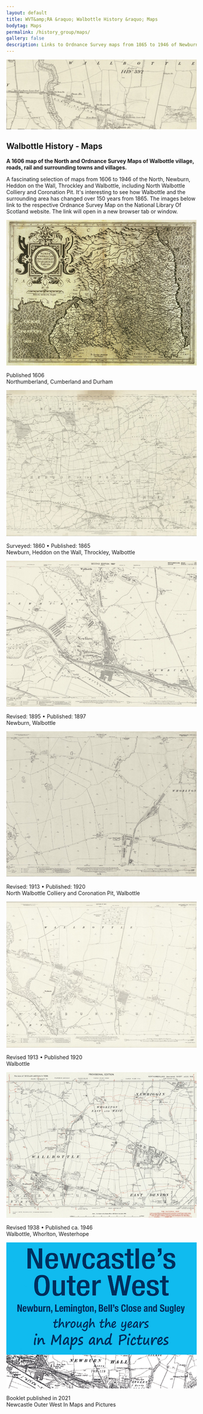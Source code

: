 ```yaml
---
layout: default
title: WVT&amp;RA &raquo; Walbottle History &raquo; Maps
bodytag: Maps
permalink: /history_group/maps/
gallery: false
description: Links to Ordnance Survey maps from 1865 to 1946 of Newburn, Heddon on the Wall, Throckley and Walbottle, including North Walbottle Colliery and Coronation Pit.
---
```


<div class="container-fluid">
	<div class="row">
		<div class="mastImg">
			<img src="/assets/images/mastheadImg-history-maps.jpg" class="img-responsive" alt="image of an 1895 map of Walbottle village"/>
		</div>
	</div>
</div>
<div class="container-fluid historyBG"> <!-- container-fluid -->
	<div class="row"> <!-- row -->
		<div class="col-sm-1 col-xs-0"></div>
		<div class="col-sm-10 col-xs-12 mainPanel">
			<div class="row"> <!-- row -->
				<div class="col-xs-12">
					<h2>Walbottle History - Maps</h2>
					<p><strong>A 1606 map of the North and Ordnance Survey Maps of Walbottle village, roads, rail and surrounding towns and villages.</strong></p>
					<p>A fascinating selection of maps from 1606 to 1946 of the North, Newburn, Heddon on the Wall, Throckley and Walbottle, including North Walbottle Colliery and Coronation Pit. It's interesting to see how Walbottle and the surrounding area has changed over 150 years from 1865. The images below link to the respective Ordnance Survey Map on the National Library Of Scotland website. The link will open in a new browser tab or window.</p>
				</div>
			</div> <!-- /row -->
			<div class="row-eq-height maps"> <!-- row -->
				<div class="col-sm-4 col-xs-12">
		    		<a href="https://biblio.unibe.ch/web-apps/maps/zoomify.php?pic=Ryh_1803_1.jpg&col=ryh" title="view the map a new tab" target="_blank"><img src="/assets/images/map-1602.jpg" class="img-responsive" alt="map image of Northumberland, Cumberland and Durham, 1606<"/></a>
					<p>Published 1606 <br>Northumberland, Cumberland and Durham</p>
				</div>
				<div class="col-sm-4 col-xs-12">
		    		<a href="https://maps.nls.uk/view/102346458#zoom=6&lat=1174&lon=13278&layers=BT" title="view the map a new tab" target="_blank"><img src="/assets/images/map-1865.jpg" class="img-responsive" alt="map image of Newburn, Heddon on the Wall, Throckley, Walbottle, 1865"/></a>
					<p>Surveyed: 1860 &bull; Published: 1865 <br>Newburn, Heddon on the Wall, Throckley, Walbottle</p>
				</div>
				<div class="col-sm-4 col-xs-12">
		    		<a href="https://maps.nls.uk/view/132268889#zoom=3&lat=8229&lon=10067&layers=BT" title="view the map a new tab" target="_blank"><img src="/assets/images/map-1897.jpg" class="img-responsive" alt="map image of Newburn, Walbottle, 1898"/></a>
					<p>Revised: 1895 &bull; Published: 1897 <br>Newburn, Walbottle</p>
				</div>
			</div><!-- /row -->
			<div class="row-eq-height maps"> <!-- row -->
				<div class="col-sm-4 col-xs-12">
		    		<a href="https://maps.nls.uk/view/132279947#zoom=4&lat=3599&lon=10665&layers=BT" title="view the map a new tab" target="_blank"><img src="/assets/images/map-1920(2).jpg" class="img-responsive" alt="map image of North Walbottle Colliery and Coronation Pit, Walbottle, 1920"/></a>
					<p>Revised: 1913 &bull; Published: 1920 <br>North Walbottle Colliery and Coronation Pit, Walbottle</p>
				</div>
				<div class="col-sm-4 col-xs-12">
		    		<a href="https://maps.nls.uk/view/132279965#zoom=4&lat=4281&lon=5441&layers=BT" title="view the map a new tab" target="_blank"><img src="/assets/images/map-1920.jpg" class="img-responsive" alt="map image of Walbottle, 1920"/></a>
					<p>Revised 1913 &bull; Published 1920 <br>Walbottle</p>
				</div>
				<div class="col-sm-4 col-xs-12">
		    		<a href="https://maps.nls.uk/view/101029020#zoom=3&lat=3457&lon=4607&layers=BT" title="view the map a new tab" target="_blank"><img src="/assets/images/map-1938.jpg" class="img-responsive" alt="map image of Walbottle, Whorlton, Westerhope, 1946"/></a>
					<p>Revised 1938 &bull; Published ca. 1946 <br>Walbottle, Whorlton, Westerhope</p>
				</div>
			</div><!-- /row -->			
			<div class="row-eq-height maps"> <!-- row -->
				<div class="col-sm-4 col-xs-12">
		    		<a href="/assets/pdf/outer-west-maps-and-picture-book-apr21-v3_lowres.pdf" title="view the booklet a new tab" target="_blank"><img src="/assets/images/map-outer-west.jpg" class="img-responsive" alt="Newcastle Outer West In Maps and Pictures booklet, published 2021"/></a>
					<p>Booklet published in 2021 <br>Newcastle Outer West In Maps and Pictures</p>
				</div>
			</div><!-- /row -->
		</div>	<!-- /mainPanel -->

